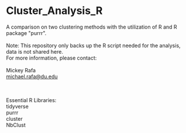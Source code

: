 # Cluster_Analysis_R
A comparison on two clustering methods with the utilization of R and R package "purrr".  
<br />
Note: This repository only backs up the R script needed for the analysis, data is not shared here.
<br />
For more information, please contact:
<br />
<br />
Mickey Rafa
<br />
michael.rafa@du.edu
<br />

<br />
<br />
Essential R Libraries:
<br />
tidyverse
<br />
purrr
<br />
cluster
<br />
NbClust
